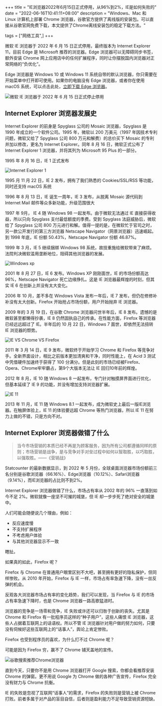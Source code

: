 +++
title = "IE浏览器2022年6月15日正式停用，从96%到2%，IE是如何失败的"
date = "2022-06-16T10:41:11+08:00"
description = "Windows、Mac 和 Linux 计算机上部署 Chrome 浏览器，谷歌官方提供了离线版的安装包。可以直接从谷歌官网免费下载，本文提供了Chrome离线安装包的稳定下载方法。"

tags = ["网络工具",]
+++

微软 IE 浏览器于 2022 年 6 月 15 日正式停用，最终版本为 Internet Explorer 11，目前 Edge 是 Microsoft 推荐的浏览器。Edge 浏览器可以无障碍同步书签，额外安装 Chrome 网上应用店中的任何扩展程序，同时让你摆脱国内浏览器对正常网络的“负优化”。

Edge 浏览器是 Windows 10 或 Windows 11 系统自带的默认浏览器，你只需要在开始菜单中打开即可使用。如果你的电脑没有 Edge 浏览器，或者你在使用 macOS 系统，可以点击此处，[立即下载 Edge 浏览器](https://www.microsoft.com/zh-cn/edge#evergreen)。
<!--more-->

![微软 IE 浏览器于 2022 年 6 月 15 日正式停止停用](/images/2022/0615-微软IE浏览器2022年6月15日正式停用.png)

## Internet Explorer 浏览器发展史

Internet Explorer 的前身是 Spyglass 公司的 Mosaic 浏览器，Spyglass 是 1990 年成立的一个软件公司。1995 年，微软以 200 万美元（1997 年因技术专利问题，微软又给了 Spyglass 公司 800 万元和解费）的总价买下 Mosaic 的专利并加以修改，更名为 Internet Explorer。同年 8 月 16 日，微软正式公布了 Internet Explorer 1 浏览器，并将其列为 Microsoft 95 Plus 的一部分。

1995 年 8 月 16 日，IE 1 正式发布

![Internet Explorer 1](/images/2022/0615-ie-1.0.png)

1995 月 11 月 22 日，IE 2 发布，拥有了我们熟悉的 Cookies/SSL/RSS 等功能，同时还支持 macOS 系统

1996 年 8 月 13 日，IE 诞生一周年，IE 3 发布，从脱离 Mosaic 源代码到 Internet Mail 邮件等众多新功能，升级范围很大

1997 年 9月， IE 4 随 Windows 98 一起发布。由于微软无法通过 IE 直接获得收益，所以只向 Spyglass 支付最低额度的季费。受到 Spyglass 法庭威胁后，微软给了 Spyglass 公司 800 万元进行和解。值得一提的是，在微软忙于官司之时，另一款公开发行的第三方浏览器 Netscape Navigator（网景浏览器）迅速崛起。到 1998 年底，IE 份额 50.43%，Netscape Navigator 份额 46.87%。

1999 年 3 月，IE 5 继续捆绑 Windows 98 系统，故技重施给微软带来了麻烦。法院判决微软滥用垄断地位，阻碍其他浏览器的发展。

![Windows xp](/images/2022/0615-windows-xp.jpg)

2001 年 8 月 27 日，IE 6 发布。Windows XP 刚刚面世，IE 的市场份额高达 96%，Netscape Navigator 死亡边缘挣扎。这是 IE 浏览器最辉煌的时刻，但其实 IE 6 在创新上并没有太大变化。

2006 年 10 月，差不多在 Windows Vista 发布一年后，IE 7 发布，但仍在修修补补没有太大创新。Firefox 开始抢占市场份额，用户开始抛弃 IE 浏览器。

2009 年的 3 月 19 日，在谷歌 Chrome 浏览器问世半年后，IE 8 发布。遗憾的是微软甚至都懒得抄袭，IE 8 仍然固执自己的传承。在性能方面，Firefox 等浏览器已经远远超过了 IE。半年后的 10 月 22 日，Windows 7 面世，却依然无法扭转 IE 浏览器的颓势。

![IE VS Chrome VS Firefox](/images/2022/0615-ie-chrome-firefox.jpg)

2011 年 3 月 14 日，IE 9 发布，微软终于开始学习 Chrome 和 Firefox 等竞争对手。全新界面设计，相比之前版本更加清爽和干净，同时性能上，在 Acid 3 测试中凭借硬件加速终于获得了 100 分满分。但是此刻的市场已经被Firefox、Opera、Chrome牢牢霸占，第9个大版本无法让 IE 回归10年前的辉煌。

2012 年 8 月，IE 10 随 Windows 8 一起发布，专门针对触摸屏界面进行优化，但基本延续了 IE 9 的功能，并没有增加支持浏览器扩展。

![IE 11](/images/2022/0615-ie-11.jpg)

2013 年 11 月，IE 11 随 Windows 8.1 一起发布，成为微软史上最后一版IE浏览器。在触屏体验上，IE 11 的体验要远超 Chrome 等热门浏览器，所以 IE 11 在努力上做的不错，只是方向不对。

## Internet Explorer 浏览器做错了什么

> 当今市场营销的本质已经不再是为顾客服务，因为所有公司都遵循同样的原则；市场营销是战争，是与竞争对手对垒过程中如何以智取胜，以巧取胜，以强取胜。——《营销战》

Statcounter 的最新数据显示，到 2022 年 5 月份，全球桌面浏览器市场份额前三名分别是谷歌浏览器（66.16%）、Edge浏览器（10.12%）、Safari浏览器（9.14%），而IE浏览器的占比则不到2%。

Internet Explorer 浏览器做错了什么，市场占有率从 2002 年的 96% 一直落到如今不足 2%。微软就像一座坚不可摧的城堡，但 IE 却一步步死了绝对安全的城堡中。

人们可能会随便说几个理由，例如：

* 反应速度慢
* 不支持扩展程序
* 不考虑用户体验
* 与其他浏览器显示不一致

瞎扯。

如果真的如此，Firefox 呢？

Firefox 与 Chrome 在普通用户眼里区别不大吧，甚至拥有更好的隐私保护，但同样惨败。从 2010 年开始，Firefox 与 IE 一样，市场占有率急速下降，没有一丝反弹的机会。

反观各大浏览器市场占有率的变化趋势，我们可以发现，当 Firefox 与 IE 的市场占有率急速下降时，也是 Chrome 浏览器一路高歌猛进时。

浏览器的竞争是一场零和竞争，IE 失败或许还可以归咎于创新的丧失。尤其是 Chrome 和 Firefox 有一批程序员这样的“种子用户”，这些人痛恨 IE 浏览器，这些人占据着互联网上的话语权。所以不管 IE 浏览器针对用户做的努力如何，只要没有伺候好这些互联网上的“话事人”，舆论上肯定惨败。

Firefox 也受到程序员的喜欢，为什么打不过 Chrome 呢？

可能是因为 Firefox 穷，赢不了 Chrome 铺天盖地的宣传。

![谷歌搜索推荐Chrome浏览器](/images/2022/0615-谷歌搜索推荐Chrome浏览器.jpg)

直到今天，只要你不是用 Chrome 浏览器打开 Google 搜索，你都会看推荐安装 Chrome 的弹窗。更不用说 Google 为 Chrome 做的各种广告宣传，Firefox 完全没有财力与 Chrome 抗衡。

IE 的失败是忽视了互联网“话事人”的需求，Firefox 的失败则是营销上被 Chrome 打败。前者多属于对产品的盲目自信，后者则是盈利能力不足导致营销资源短缺。